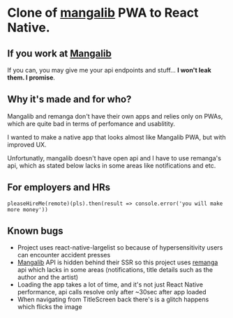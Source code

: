 # Clone of [mangalib](https://mangalib.me/) PWA to React Native.

## If you work at [Mangalib](https://mangalib.me/)
If you can, you may give me your api endpoints and stuff... <b>I won't leak them. I promise</b>.

## Why it's made and for who?
Mangalib and remanga don't have their own apps and relies only on PWAs, which are quite bad in terms of perfomance and usablitity. 

I wanted to make a native app that looks almost like Mangalib PWA, but with improved UX. 

Unfortunatly, mangalib doesn't have open api and I have to use remanga's api, which as stated below lacks in some areas like notifications and etc.

## For employers and HRs
`pleaseHireMe(remote)(pls).then(result => console.error('you will make more money'))`

## Known bugs
- Project uses react-native-largelist so because of hypersensitivity users can encounter accident presses
- [Mangalib](https://mangalib.me/) API is hidden behind their SSR so this project uses [remanga](https://remanga.org/) api which lacks in some areas (notifications, title details such as the author and the artist)
- Loading the app takes a lot of time, and it's not just React Native performance, api calls resolve only after ~30sec after app loaded
- When navigating from TitleScreen back there's is a glitch happens which flicks the image



